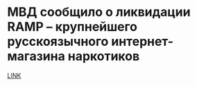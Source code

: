 # МВД сообщило о ликвидации RAMP – крупнейшего русскоязычного интернет-магазина наркотиков



[LINK](https://varlamov.ru/2564986.html)